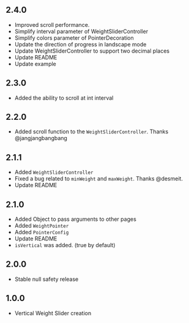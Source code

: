 ## 2.4.0

* Improved scroll performance.
* Simplify interval parameter of WeightSliderController
* Simplify colors parameter of PointerDecoration
* Update the direction of progress in landscape mode
* Update WeightSliderController to support two decimal places
* Update README
* Update example


## 2.3.0

* Added the ability to scroll at int interval


## 2.2.0

* Added scroll function to the `WeightSliderController`. Thanks @jangjangbangbang

## 2.1.1

* Added `WeightSliderController`
* Fixed a bug related to `minWeight` and `maxWeight`. Thanks @desmeit.
* Update README

## 2.1.0

* Added Object to pass arguments to other pages
* Added `WeightPointer`
* Added `PointerConfig`
* Update README
* `isVertical` was added. (true by default)

## 2.0.0

* Stable null safety release

## 1.0.0

* Vertical Weight Slider creation